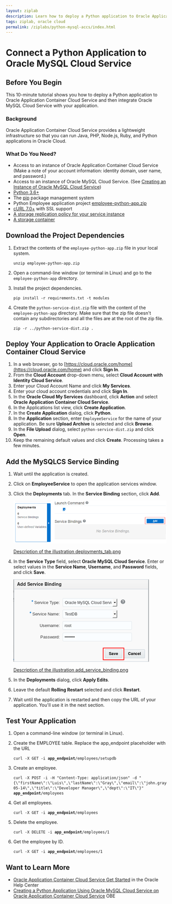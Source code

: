 ```yaml
---
layout: ziplab
description: Learn how to deploy a Python application to Oracle Application Container Cloud Service and then integrate Oracle MySQL Cloud Service with your application.
tags: ziplab, oracle cloud
permalink: /ziplabs/python-mysql-accs/index.html
---
```

# Connect a Python Application to Oracle MySQL Cloud Service #

## Before You Begin ##
This 10-minute tutorial shows you how to deploy a Python application to Oracle Application Container Cloud Service and then integrate Oracle MySQL Cloud Service with your application.
                            
### Background ###
Oracle Application Container Cloud Service provides a lightweight infrastructure so that you can run Java, PHP, Node.js, Ruby, and Python applications in Oracle Cloud. 

### What Do You Need? ###

* Access to an instance of Oracle Application Container Cloud Service (Make a note of your account information: identity domain, user name, and password.)
* Access to an instance of Oracle MySQL Cloud Service. (See [Creating an Instance of Oracle MySQL Cloud Service](https://apexapps.oracle.com/pls/apex/f?p=44785:112:0::::P112_CONTENT_ID:19922))
* [Python 3.6+](https://www.python.org/downloads/)
* The [pip](https://pip.pypa.io/en/stable/installing/) package management system
* Python Employee application project [employee-python-app.zip](files/employee-python-app.zip)
* [cURL 7.0+](http://curl.haxx.se/download.html) with SSL support
* [A storage replication policy for your service instance](https://docs.oracle.com/en/cloud/iaas/storage-cloud/cssto/selecting-replication-policy-your-account.html)
* [A storage container](https://docs.oracle.com/en/cloud/iaas/storage-cloud/cssto/creating-containers.html)

## Download the Project Dependencies ##
1. Extract the contents of the `employee-python-app.zip` file in your local system.

    <pre><code>unzip employee-python-app.zip</code></pre>

2. Open a command-line window (or terminal in Linux) and go to the `employee-python-app` directory.
3. Install the project dependencies.

   <pre><code>pip install -r requirements.txt -t modules</code></pre>
4. Create the `python-service-dist.zip` file with the content of the `employee-python-app` directory. Make sure that the zip file doesn't contain any subdirectories and all the files are at the root of the zip file.

    <pre><code>zip -r ../python-service-dist.zip .</code></pre>

## Deploy Your Application to Oracle Application Container Cloud Service ##
1. In a web browser, go to [https://cloud.oracle.com/home](https://cloud.oracle.com/home) and click **Sign In**.
2. From the **Cloud Account** drop-down menu, select **Cloud Account with Identity Cloud Service**.
3. Enter your Cloud Account Name and click **My Services**.
4. Enter your cloud account credentials and click **Sign In**.
5. In the **Oracle Cloud My Services** dashboard, click **Action** and select **Oracle Application Container Cloud Service**.
6. In the Applications list view, click **Create Application**.
7. In the **Create Application** dialog, click **Python**.
8. In the **Application** section, enter `EmployeeService` for the name of your application. Be sure **Upload Archive** is selected and click **Browse**.
9. In the **File Upload** dialog, select `python-service-dist.zip` and click **Open**.
10. Keep the remaining default values and click **Create**. Processing takes a few minutes.

## Add the MySQLCS Service Binding ##
1. Wait until the application is created.
2. Click on **EmployeeService** to open the application services window.
3. Click the **Deployments** tab. In the **Service Binding** section, click **Add**.

   ![deployments_tab.jpg](img/deployments_tab.png)

   [Description of the illustration deployments_tab.png](files/deployments_tab.txt)

4. In the **Service Type** field, select **Oracle MySQL Cloud Service**. Enter or select values in the **Service Name**, **Username**, and **Password** fields, and click **Save**.

   ![add_service_binding.jpg](img/add_service_binding.png)

   [Description of the illustration add_service_binding.png](files/add_service_binding.txt)

5. In the **Deployments** dialog, click **Apply Edits**.
6. Leave the default **Rolling Restart** selected and click **Restart**.
7. Wait until the application is restarted and then copy the URL of your application. You'll use it in the next section.

## Test Your Application ##
1. Open a command-line window (or terminal in Linux).
2. Create the EMPLOYEE table. Replace the app_endpoint placeholder with the URL

   <pre><code>curl -X GET -i <strong>app_endpoint</strong>/employees/setupdb</code></pre>

3. Create an employee. 
   
   <pre><code>curl -X POST -i -H "Content-Type: application/json" -d "{\"firstName\":\"Luis\",\"lastName\":\"Gray\",\"email\":\"john.gray@example.com\",\"phone\":\"1203123\",\"birthDate\":\"1975-05-14\",\"title\":\"Developer Manager\",\"dept\":\"IT\"}" <strong>app_endpoint</strong>/employees</code></pre>

4. Get all employees.

   <pre><code>curl -X GET -i <strong>app_endpoint</strong>/employees</code></pre>

5. Delete the employee.

   <pre><code>curl -X DELETE -i <strong>app_endpoint</strong>/employees/1</code></pre>

6. Get the employee by ID.

   <pre><code>curl -X GET -i <strong>app_endpoint</strong>/employees/1</code></pre>

## Want to Learn More ##

* [Oracle Application Container Cloud Service Get Started](http://www.oracle.com/pls/topic/lookup?ctx=cloud&id=apaasgs) in the Oracle Help Center
* [Creating a Python Application Using Oracle MySQL Cloud Service on Oracle Application Container Cloud Service](https://apexapps.oracle.com/pls/apex/f?p=44785:112:16396753825687::::P112_CONTENT_ID:20165) OBE
